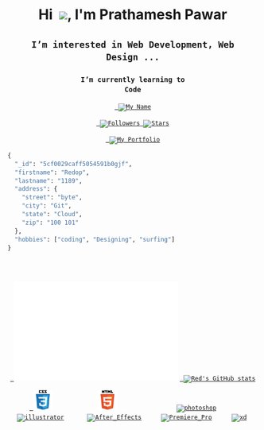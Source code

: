 <h1 align="center">Hi  &nbsp;<a href="https://avipatilweb.me/"><img src="https://raw.githubusercontent.com/avipatilpro/avipatilpro/master/Hi.gif" width="48px"></a>, I'm Prathamesh Pawar</h1>

<code><h2 align="center">I’m interested in Web Development, Web Design ...</h2></code>

<code><h3 align="center">I’m currently learning to Code</h3></code>

<!---
- 👀 I’m interested in Web Development, Design ...
- 🌱 I’m currently learning to Code
- 💞️ I’m looking to collaborate on ...
- 📫 How to reach me ...
Redop1189/Redop1189 is a ✨ special ✨ repository because its `README.md` (this file) appears on your GitHub profile.
You can click the Preview link to take a look at your changes.
[![My Name](https://img.shields.io/badge/Name-Redop1189%20-orange)](https://github.com/Redop1189/)  [![Followers](https://img.shields.io/github/followers/Redop1189?style=social)](https://github.com/Redop1189/)  [![Stars](https://img.shields.io/github/stars/Redop1189?style=social)](https://github.com/Redop1189/)  [![My Portfolio](https://img.shields.io/badge/Visit%20Portfolio-Redop1189%20-red)](https://redop1189.github.io/)
--->

<p align="center"><code><a href="https://github.com/Redop1189/"> <img src="https://img.shields.io/badge/Name-Redop1189%20-orange" alt="My Name"/></a></code></p>

<p align="center"><code><a href="https://github.com/Redop1189/"> <img src="https://img.shields.io/github/followers/Redop1189?style=social" alt="Followers"/></a><a href="https://github.com/Redop1189/"> <img src="https://img.shields.io/github/stars/Redop1189?style=social" alt="Stars"/></a></code></p>

<p align="center"><code><a href="https://redop1189.github.io/" target="_blank"> <img src="https://img.shields.io/badge/Visit%20Portfolio-Redop1189%20-red" alt="My Portfolio"/></a></code></p>

```python
{
  "_id": "5cf0029caff5054591b0gjf",
  "firstname": "Redop",
  "lastname": "1189",
  "address": {
    "street": "byte",
    "city": "Git",
    "state": "Cloud",
    "zip": "100 101"
  },
  "hobbies": ["coding", "Designing", "surfing"]
}
```
<!---
[![about](img/Redop1189.svg)](https://github.com/Redop1189/)
[![Red's GitHub stats](https://github-readme-stats.vercel.app/api?username=Redop1189&show_icons=true&theme=gruvbox)](https://github.com/Redop1189/)--->
<br><br>

<p align="center">    <code><a href="https://github.com/Redop1189/"> <img src="img/Redop1189.svg" alt="about" width="330"/></a></code> <code><a href="https://github.com/Redop1189/" target="_blank"> <img src="https://github-readme-stats.vercel.app/api?username=Redop1189&show_icons=true&theme=gruvbox" alt="Red's GitHub stats"/></a></code>  </p>

<p align="center"> 
<code><a href="https://www.w3schools.com/css/" target="_blank"> <img src="https://raw.githubusercontent.com/devicons/devicon/master/icons/css3/css3-original-wordmark.svg" alt="css3" width="40" height="40"/></a>          </code>&nbsp;<code>  <a href="https://www.w3.org/html/" target="_blank"><img src="https://raw.githubusercontent.com/devicons/devicon/master/icons/html5/html5-original-wordmark.svg" alt="html5" width="40" height="40"/></a>   </code>&nbsp;<code>             <a href="https://www.adobe.com/in/products/photoshop.html" target="_blank"><img src="https://upload.wikimedia.org/wikipedia/commons/a/af/Adobe_Photoshop_CC_icon.svg" alt="photoshop" width="40" height="40"/></a>     </code>&nbsp;<code>        <a href="https://www.adobe.com/in/products/illustrator.html" target="_blank"><img src="https://upload.wikimedia.org/wikipedia/commons/f/fb/Adobe_Illustrator_CC_icon.svg" alt="illustrator" width="40" height="40"/></a>     </code>&nbsp;<code> <a href="https://www.adobe.com/in/products/aftereffects.html" target="_blank"><img src="https://upload.wikimedia.org/wikipedia/commons/c/cb/Adobe_After_Effects_CC_icon.svg" alt="After_Effects" width="40" height="40"/></a>     </code>&nbsp;<code><a href="https://www.adobe.com/in/products/premiere.html" target="_blank"><img src="https://upload.wikimedia.org/wikipedia/commons/4/40/Adobe_Premiere_Pro_CC_icon.svg" alt="Premiere_Pro" width="40" height="40"/></a>     </code>&nbsp;<code><a href="https://www.adobe.com/products/xd.html" target="_blank"><img src="https://upload.wikimedia.org/wikipedia/commons/c/c2/Adobe_XD_CC_icon.svg" alt="xd" width="40" height="40"/></a></code>&nbsp;</p>
